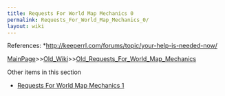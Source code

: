 ```yaml
---
title: Requests For World Map Mechanics 0
permalink: Requests_For_World_Map_Mechanics_0/
layout: wiki
---
```

References:
*http://keeperrl.com/forums/topic/your-help-is-needed-now/

[MainPage](/keeperrl_wiki/ "wikilink")>>[Old_Wiki](/keeperrl_wiki/Old_Wiki "wikilink")>>[Old_Requests_For_World_Map_Mechanics](/keeperrl_wiki/Old_Requests_For_World_Map_Mechanics "wikilink")

Other items in this section
-    [Requests For World Map Mechanics 1](/keeperrl_wiki/Requests_For_World_Map_Mechanics_1 "wikilink")
